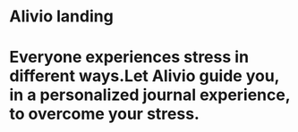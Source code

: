 # Alivio landing

# Everyone experiences stress in different ways.Let Alivio guide you, in a personalized journal experience, to overcome your stress.
